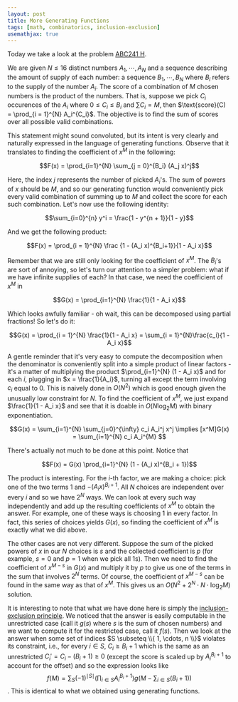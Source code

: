 ```yaml
---
layout: post
title: More Generating Functions 
tags: [math, combinatorics, inclusion-exclusion]
usemathjax: true
---
```

Today we take a look at the problem [ABC241 H](https://atcoder.jp/contests/abc241/tasks/abc241_h).

We are given $N \le 16$ distinct numbers $A_1, \cdots, A_N$ and a sequence describing the amount of supply of each number: a sequence $B_1, \cdots, B_N$ where $B_i$ refers to the supply of the number $A_i$. The score of a combination of $M$ chosen numbers is the product of the numbers. That is, suppose we pick $C_i$ occurences of the $A_i$ where $0 \le C_i \le B_i$ and $\sum C_i = M$, then $\text{score}(C) = \prod_{i = 1}^{N} A_i^{C_i}$. The objective is to find the sum of scores over all possible valid combinations.

This statement might sound convoluted, but its intent is very clearly and naturally expressed in the language of generating functions. Observe that it translates to finding the coefficient of $x^M$ in the following:

$$F(x) = \prod_{i=1}^{N} \sum_{j = 0}^{B_i} (A_j x)^j$$

Here, the index $j$ represents the number of picked $A_i$'s. The sum of powers of $x$ should be $M$, and so our generating function would conveniently pick every valid combination of summing up to $M$ and collect the score for each such combination. Let's now use the following identity:

$$\sum_{i=0}^{n} y^i = \frac{1 - y^{n + 1}}{1 - y}$$

And we get the following product:

$$F(x) = \prod_{i = 1}^{N} \frac {1 - (A_i x)^{B_i+1}}{1 - A_i x}$$

Remember that we are still only looking for the coefficient of $x^M$. The $B_i$'s are sort of annoying, so let's turn our attention to a simpler problem: what if we have infinite supplies of each? In that case, we need the coefficient of $x^M$ in 

$$G(x) = \prod_{i=1}^{N} \frac{1}{1 - A_i x}$$

Which looks awfully familiar - oh wait, this can be decomposed using partial fractions! So let's do it: 

$$G(x) = \prod_{i = 1}^{N} \frac{1}{1 - A_i x} = \sum_{i = 1}^{N}\frac{c_i}{1 - A_i x}$$

A gentle reminder that it's very easy to compute the decomposition when the denominator is conveniently split into a simple product of linear factors - it's a matter of multiplying the product $\prod_{i=1}^{N} (1 - A_i x)$ and for each $i$, plugging in $x = \frac{1}{A_i}$, turning all except the term involving $c_i$ equal to $0$. This is naively done in $O(N^2)$ which is good enough given the unusually low constraint for $N$. To find the coefficient of $x^M$, we just expand $\frac{1}{1 - A_i x}$ and see that it is doable in $O(N\log_2{M})$ with binary exponentiation.

$$G(x) = \sum_{i=1}^{N} \sum_{j=0}^{\infty} c_i A_i^j x^j \implies [x^M]G(x) = \sum_{i=1}^{N} c_i A_i^{M} $$

There's actually not much to be done at this point. Notice that 

$$F(x) = G(x) \prod_{i=1}^{N} (1 - (A_i x)^{B_i + 1})$$

The product is interesting. For the $i$-th factor, we are making a choice: pick one of the two terms $1$ and $-(A_i x)^{B_i + 1}$. All $N$ choices are independent over every $i$ and so we have $2^N$ ways. We can look at every such way independently and add up the resulting coefficients of $x^M$ to obtain the answer. For example, one of these ways is choosing $1$ in every factor. In fact, this series of choices yields $G(x)$, so finding the coefficient of $x^M$ is exactly what we did above. 

The other cases are not very different. Suppose the sum of the picked powers of $x$ in our $N$ choices is $s$ and the collected coefficient is $p$ (for example, $s = 0$ and $p = 1$ when we pick all $1$s). Then we need to find the coefficient of $x^{M - s}$ in $G(x)$ and multiply it by $p$ to give us one of the terms in the sum that involves $2^N$ terms. Of course, the coefficient of $x^{M - s}$ can be found in the same way as that of $x^M$. This gives us an $O(N^2 + 2^N \cdot N \cdot \log_2 M)$ solution.

It is interesting to note that what we have done here is simply the [inclusion-exclusion principle](https://en.wikipedia.org/wiki/Inclusion–exclusion_principle). We noticed that the answer is easily computable in the unrestricted case (call it $g(s)$ where $s$ is the sum of chosen numbers) and we want to compute it for the restricted case, call it $f(s)$. Then we look at the answer when some set of indices $S \subseteq \\{ 1, \cdots, n \\}$ violates its constraint, i.e., for every $i \in S$, $C_i \ge B_i + 1$ which is the same as an unrestricted $C_i' = C_i - (B_i + 1) \ge 0$ (except the score is scaled up by $A_i^{B_i + 1}$ to account for the offset) and so the expression looks like $$ f(M) = \sum_{S} (-1)^{ \mid S \mid } \left(\prod_{i \in S} A_i^{B_i + 1}\right)g\left(M - \sum_{i\in S} (B_i + 1)\right)$$. This is identical to what we obtained using generating functions.